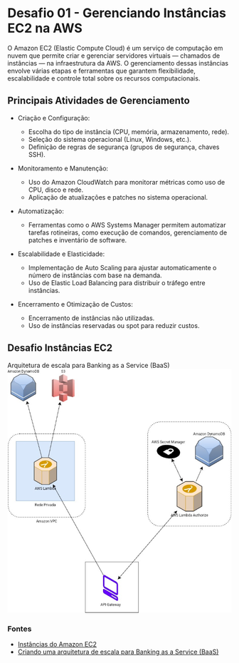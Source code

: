 # Desafio 01 - Gerenciando Instâncias EC2 na AWS

O Amazon EC2 (Elastic Compute Cloud) é um serviço de computação em nuvem que permite criar e gerenciar servidores virtuais — chamados de instâncias — na infraestrutura da AWS. O gerenciamento dessas instâncias envolve várias etapas e ferramentas que garantem flexibilidade, escalabilidade e controle total sobre os recursos computacionais.

## Principais Atividades de Gerenciamento

- Criação e Configuração:
  - Escolha do tipo de instância (CPU, memória, armazenamento, rede).
  - Seleção do sistema operacional (Linux, Windows, etc.).
  - Definição de regras de segurança (grupos de segurança, chaves SSH).

- Monitoramento e Manutenção:
  - Uso do Amazon CloudWatch para monitorar métricas como uso de CPU, disco e rede.
  - Aplicação de atualizações e patches no sistema operacional.

- Automatização:
  - Ferramentas como o AWS Systems Manager permitem automatizar tarefas rotineiras, como execução de comandos, gerenciamento de patches e inventário de software.

- Escalabilidade e Elasticidade:
  - Implementação de Auto Scaling para ajustar automaticamente o número de instâncias com base na demanda.
  - Uso de Elastic Load Balancing para distribuir o tráfego entre instâncias.

- Encerramento e Otimização de Custos:
  - Encerramento de instâncias não utilizadas.
  - Uso de instâncias reservadas ou spot para reduzir custos.

## Desafio Instâncias EC2

Arquitetura de escala para Banking as a Service (BaaS)
![Arquitetura de escala para Banking as a Service (BaaS)](../../images/desafio-01.jpg)
 
### Fontes

- [Instâncias do Amazon EC2](https://docs.aws.amazon.com/pt_br/AWSEC2/latest/UserGuide/Instances.html)
- [Criando uma arquitetura de escala para Banking as a Service (BaaS)](https://aws.amazon.com/pt/blogs/aws-brasil/criando-uma-arquitetura-de-escala-para-banking-as-a-service-baas/)


